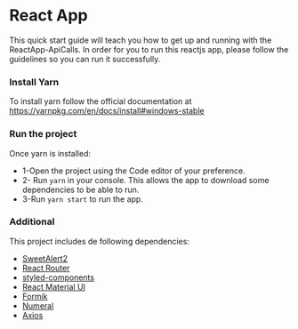 # React App


This quick start guide will teach you how to get up and running with the ReactApp-ApiCalls. In order for you to run this reactjs app, please follow the guidelines so you can run it successfully.

### Install Yarn

To install yarn follow the official documentation at https://yarnpkg.com/en/docs/install#windows-stable

### Run the project

Once yarn is installed:
* 1-Open the project using the Code editor of your preference.
* 2- Run ```yarn``` in your console. This allows the app to download some dependencies to be able to run.
* 3-Run ```yarn start``` to run the app.


### Additional
This project includes de following dependencies:

* [SweetAlert2](https://sweetalert2.github.io/)
* [React Router](https://www.npmjs.com/package/react-router-dom)
* [styled-components](https://www.styled-components.com/)
* [React Material UI](https://material-ui.com/getting-started/installation/)
* [Formik](https://jaredpalmer.com/formik/docs/overview)
* [Numeral](http://numeraljs.com/)
* [Axios](https://www.npmjs.com/package/axios)



```
